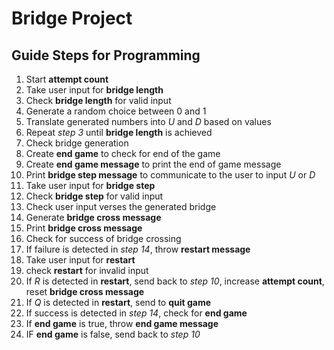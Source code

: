 # Bridge Project

## Guide Steps for Programming
1) Start **attempt count**
2) Take user input for **bridge length**
3) Check **bridge length** for valid input
4) Generate a random choice between 0 and 1
5) Translate generated numbers into *U* and *D* based on values
6) Repeat *step 3* until **bridge length** is achieved
7) Check bridge generation
8) Create **end game** to check for end of the game
9) Create **end game message** to print the end of game message
10) Print **bridge step message** to communicate to the user to input *U* or *D*
11) Take user input for **bridge step**
12) Check **bridge step** for valid input
13) Check user input verses the generated bridge
14) Generate **bridge cross message**
15) Print **bridge cross message**
16) Check for success of bridge crossing
17) If failure is detected in *step 14*, throw **restart message**
18) Take user input for **restart**
19) check **restart** for invalid input
20) If *R* is detected in **restart**, send back to *step 10*, increase **attempt count**, reset **bridge cross message**
21) If *Q* is detected in **restart**, send to **quit game**
22) If success is detected in *step 14*, check for **end game**
23) If **end game** is true, throw **end game message**
24) IF **end game** is false, send back to *step 10*